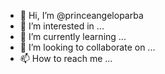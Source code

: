 - 👋 Hi, I’m @princeangeloparba
- 👀 I’m interested in ...
- 🌱 I’m currently learning ...
- 💞️ I’m looking to collaborate on ...
- 📫 How to reach me ...

<!---
princeangeloparba/princeangeloparba is a ✨ special ✨ repository because its `README.md` (this file) appears on your GitHub profile.
You can click the Preview link to take a look at your changes.
--->
